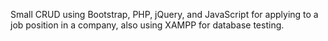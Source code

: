 Small CRUD using Bootstrap, PHP, jQuery, and JavaScript for applying to a job position in a company, also using XAMPP for database testing.
